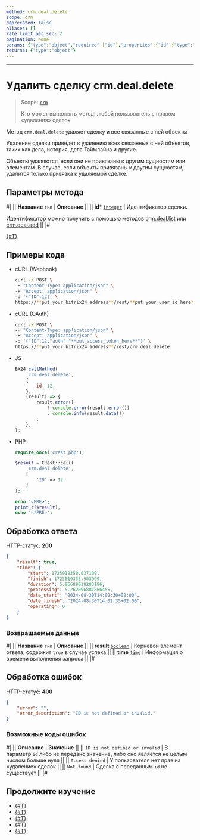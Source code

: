 ```yaml
---
method: crm.deal.delete
scope: crm
deprecated: false
aliases: []
rate_limit_per_sec: 2
pagination: none
params: {"type":"object","required":["id"],"properties":{"id":{"type":"integer"}}}
returns: {"type":"object"}
---
```



---

# Удалить сделку crm.deal.delete

> Scope: [`crm`](../../scopes/permissions.md)
> 
> Кто может выполнять метод: любой пользователь с правом «удаления» сделок

Метод `crm.deal.delete` удаляет сделку и все связанные с ней объекты

Удаление сделки приведет к удалению всех связанных с ней объектов, таких как дела, история, дела Таймлайна и другие. 

Объекты удаляются, если они не привязаны к другим сущностям или элементам. В случае, если объекты привязаны к другим сущностям, удалится только привязка к удаляемой сделке.

## Параметры метода



#|
|| **Название**
`тип` | **Описание** ||
|| **id***
[`integer`](../../data-types.md) | Идентификатор сделки.

Идентификатор можно получить с помощью методов [crm.deal.list](./crm-deal-list.md) или [crm.deal.add](./crm-deal-add.md) ||
|#



[{#T}](./recurring-deals/crm-deal-recurring-delete.md)



## Примеры кода





- cURL (Webhook)

    ```bash
    curl -X POST \
    -H "Content-Type: application/json" \
    -H "Accept: application/json" \
    -d '{"ID":12}' \
    https://**put_your_bitrix24_address**/rest/**put_your_user_id_here**/**put_your_webbhook_here**/crm.deal.delete
    ```

- cURL (OAuth)

    ```bash
    curl -X POST \
    -H "Content-Type: application/json" \
    -H "Accept: application/json" \
    -d '{"ID":12,"auth":"**put_access_token_here**"}' \
    https://**put_your_bitrix24_address**/rest/crm.deal.delete
    ```

- JS

    ```js
    BX24.callMethod(
        'crm.deal.delete',
        {
            id: 12,
        },
        (result) => {
            result.error()
                ? console.error(result.error())
                : console.info(result.data())
            ;
        },
    );
    ```

- PHP

    ```php
    require_once('crest.php');

    $result = CRest::call(
        'crm.deal.delete',
        [
            'ID' => 12
        ]
    );

    echo '<PRE>';
    print_r($result);
    echo '</PRE>';
    ```



## Обработка ответа

HTTP-статус: **200**

```json
{
    "result": true,
    "time": {
        "start": 1725019350.037109,
        "finish": 1725019355.903999,
        "duration": 5.86689019203186,
        "processing": 5.262096881866455,
        "date_start": "2024-08-30T14:02:30+02:00",
        "date_finish": "2024-08-30T14:02:35+02:00",
        "operating": 0
    }
}
```

### Возвращаемые данные

#|
|| **Название**
`тип` | **Описание** ||
|| **result**
[`boolean`](../../data-types.md) | Корневой элемент ответа, содержит `true` в случае успеха ||
|| **time**
[`time`](../../data-types.md#time) | Информация о времени выполнения запроса ||
|#

## Обработка ошибок

HTTP-статус: **400**

```json
{
    "error": "",
    "error_description": "ID is not defined or invalid."
}
```



### Возможные коды ошибок

#|
|| **Описание** | **Значение** ||
|| `ID is not defined or invalid` | В параметр `id` либо не передано значение, либо оно является не целым числом больше нуля ||
|| `Access denied` | У пользователя нет прав на «удаление» сделок ||
|| `Not found` | Сделка с переданным `id` не существует ||
|#



## Продолжите изучение

- [{#T}](./crm-deal-add.md)
- [{#T}](./crm-deal-update.md)
- [{#T}](./crm-deal-get.md)
- [{#T}](./crm-deal-list.md)
- [{#T}](./crm-deal-fields.md)


